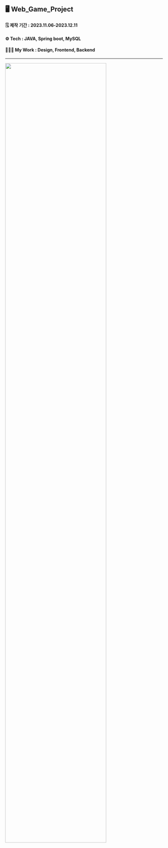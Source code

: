 ## 🖥 Web_Game_Project

<h4> 🗓️ 제작 기간 : 2023.11.06-2023.12.11 </h4>

<h4> ⚙️ Tech : JAVA, Spring boot, MySQL </h4>

<h4> 🙋🏻‍♀️ My Work : Design, Frontend, Backend </h4>

------ 

<img src="https://github.com/yejinsohn/Web_Game_Project/assets/104317217/40ebc376-358f-4960-8b39-d002adef3f21" width="80%" height="80%"/>


